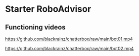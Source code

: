 # Starter RoboAdvisor 

## Functioning videos

https://github.com/blackrainz/chatterbox/raw/main/bot01.mp4

https://github.com/blackrainz/chatterbox/raw/main/bot02.mp4
